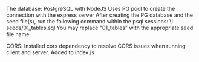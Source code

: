 The database:
PostgreSQL with NodeJS
Uses PG pool to create the connection with the express server
After creating the PG database and the seed file(s), run the following command within the psql sessions:
\i seeds/01_tables.sql
You may replace "01_tables" with the appropriate seed file name


CORS:
Installed cors dependency to resolve CORS issues when running client and server. Added to index.js